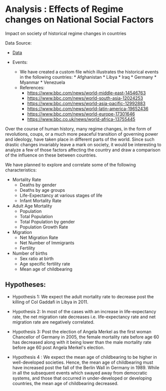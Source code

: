 # Analysis : Effects of Regime changes on National Social Factors

Impact on society of historical regime changes in countries

Data Source:

* [Data](https://population.un.org/wpp/Download/Standard)

* Events: 
     * We have created a custom file which illustrates the historical events in the following countries:
            * Afghanistan
            * Libya
            * Iraq
            * Germany
            * Myanmar
            * Venezuela
     * References:
          * https://www.bbc.com/news/world-middle-east-14546763
          * https://www.bbc.com/news/world-south-asia-12024253
          * https://www.bbc.com/news/world-asia-pacific-12992883
          * https://www.bbc.com/news/world-latin-america-19652436
          * https://www.bbc.com/news/world-europe-17301646
          * https://www.bbc.co.uk/news/world-africa-13755445

Over the course of human history, many regime changes, in the form of revolutions, coups, or a much more peaceful transition of governing power and ideology, have taken place in different parts of the world. Since such drastic changes invariably leave a mark on society, it would be interesting to analyze a few of those factors affecting the country and draw a comparison of the influence on these between countries.

We have planned to explore and correlate some of the following characteristics:

* Mortality Rate
    * Deaths by gender
    * Deaths by age groups 
    * Life-Expectancy at various stages of life
    * Infant Mortality Rate
* Adult Age Mortality
    * Population
    * Total Population
    * Total Population by gender
    * Population Growth Rate
* Migration
    * Net Migration Rate
    * Net Number of Immigrants
    * Fertility
* Number of births
    * Sex ratio at birth 
    * Age specific fertility rate
    * Mean age of childbearing

## Hypotheses:

* Hypothesis 1: We expect the adult mortality rate to decrease post the killing of Col Gaddafi in Libya in 2011.

* Hypothesis 2: In most of the cases with an increase in life-expectancy rate, the net migration rate decreases i.e. life-expectancy rate and net migration rate are negatively correlated.

* Hypothesis 3: Post the election of Angela Merkel as the first woman Chancellor of Germany in 2005,  the female mortality rate before age 60 has decreased along with it being lower than the male mortality rate before age 60 post Angela Merkel's election.

* Hypothesis 4 : We expect the mean age of childbearing to be higher in well-developed societies. Hence, the mean age of childbearing must have increased post the fall of the Berlin Wall in Germany in 1989. While in all the subsequent events which swayed away from democratic systems, and those that occurred in under-developed or developing countries, the mean age of childbearing decreased.

